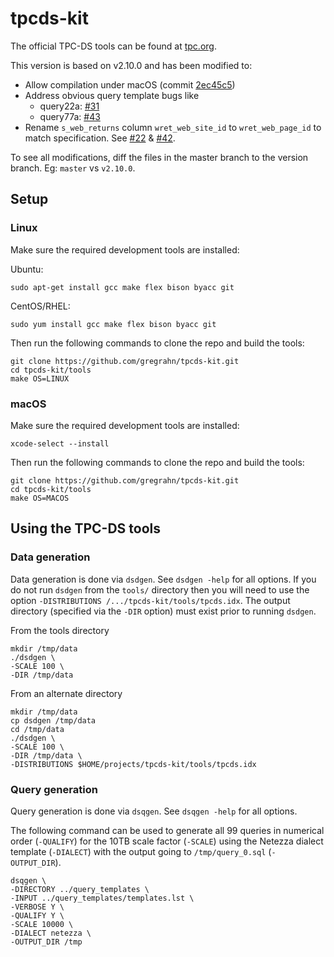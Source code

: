 # tpcds-kit

The official TPC-DS tools can be found at [tpc.org](http://www.tpc.org/tpc_documents_current_versions/current_specifications.asp).

This version is based on v2.10.0 and has been modified to:

* Allow compilation under macOS (commit [2ec45c5](https://github.com/gregrahn/tpcds-kit/commit/2ec45c5ed97cc860819ee630770231eac738097c))
* Address obvious query template bugs like
  * query22a: [#31](https://github.com/gregrahn/tpcds-kit/issues/31)
  * query77a: [#43](https://github.com/gregrahn/tpcds-kit/issues/43)
* Rename `s_web_returns` column `wret_web_site_id` to `wret_web_page_id` to match specification. See [#22](https://github.com/gregrahn/tpcds-kit/issues/22) & [#42](https://github.com/gregrahn/tpcds-kit/issues/42).

To see all modifications, diff the files in the master branch to the version branch. Eg: `master` vs `v2.10.0`.

## Setup

### Linux

Make sure the required development tools are installed:

Ubuntu:
```
sudo apt-get install gcc make flex bison byacc git
```

CentOS/RHEL:
```
sudo yum install gcc make flex bison byacc git
```

Then run the following commands to clone the repo and build the tools:

```
git clone https://github.com/gregrahn/tpcds-kit.git
cd tpcds-kit/tools
make OS=LINUX
```

### macOS

Make sure the required development tools are installed:

```
xcode-select --install
```

Then run the following commands to clone the repo and build the tools:

```
git clone https://github.com/gregrahn/tpcds-kit.git
cd tpcds-kit/tools
make OS=MACOS
```

## Using the TPC-DS tools

### Data generation

Data generation is done via `dsdgen`.  See `dsdgen -help` for all options.  If you do not run `dsdgen` from the `tools/` directory then you will need to use the option `-DISTRIBUTIONS /.../tpcds-kit/tools/tpcds.idx`. The output directory (specified via the `-DIR` option) must exist prior to running `dsdgen`. 

From the tools directory
```
mkdir /tmp/data
./dsdgen \
-SCALE 100 \
-DIR /tmp/data
```

From an alternate directory
```
mkdir /tmp/data
cp dsdgen /tmp/data
cd /tmp/data
./dsdgen \
-SCALE 100 \
-DIR /tmp/data \
-DISTRIBUTIONS $HOME/projects/tpcds-kit/tools/tpcds.idx

```

### Query generation

Query generation is done via `dsqgen`.   See `dsqgen -help` for all options.

The following command can be used to generate all 99 queries in numerical order (`-QUALIFY`) for the 10TB scale factor (`-SCALE`) using the Netezza dialect template (`-DIALECT`) with the output going to `/tmp/query_0.sql` (`-OUTPUT_DIR`).

```
dsqgen \
-DIRECTORY ../query_templates \
-INPUT ../query_templates/templates.lst \
-VERBOSE Y \
-QUALIFY Y \
-SCALE 10000 \
-DIALECT netezza \
-OUTPUT_DIR /tmp
```
